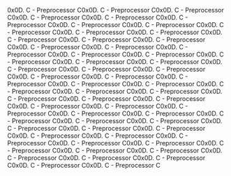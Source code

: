 0x0D. C - Preprocessor
C0x0D. C - Preprocessor
C0x0D. C - Preprocessor
C0x0D. C - Preprocessor
C0x0D. C - Preprocessor
C0x0D. C - Preprocessor
C0x0D. C - Preprocessor
C0x0D. C - Preprocessor
C0x0D. C - Preprocessor
C0x0D. C - Preprocessor
C0x0D. C - Preprocessor
C0x0D. C - Preprocessor
C0x0D. C - Preprocessor
C0x0D. C - Preprocessor
C0x0D. C - Preprocessor
C0x0D. C - Preprocessor
C0x0D. C - Preprocessor
C0x0D. C - Preprocessor
C0x0D. C - Preprocessor
C0x0D. C - Preprocessor
C0x0D. C - Preprocessor
C0x0D. C - Preprocessor
C0x0D. C - Preprocessor
C0x0D. C - Preprocessor
C0x0D. C - Preprocessor
C0x0D. C - Preprocessor
C0x0D. C - Preprocessor
C0x0D. C - Preprocessor
C0x0D. C - Preprocessor
C0x0D. C - Preprocessor
C0x0D. C - Preprocessor
C0x0D. C - Preprocessor
C0x0D. C - Preprocessor
C0x0D. C - Preprocessor
C0x0D. C - Preprocessor
C0x0D. C - Preprocessor
C0x0D. C - Preprocessor
C0x0D. C - Preprocessor
C0x0D. C - Preprocessor
C0x0D. C - Preprocessor
C0x0D. C - Preprocessor
C0x0D. C - Preprocessor
C0x0D. C - Preprocessor
C0x0D. C - Preprocessor
C0x0D. C - Preprocessor
C0x0D. C - Preprocessor
C0x0D. C - Preprocessor
C0x0D. C - Preprocessor
C0x0D. C - Preprocessor
C0x0D. C - Preprocessor
C0x0D. C - Preprocessor
C0x0D. C - Preprocessor
C0x0D. C - Preprocessor
C0x0D. C - Preprocessor
C0x0D. C - Preprocessor
C0x0D. C - Preprocessor
C0x0D. C - Preprocessor
C0x0D. C - Preprocessor
C0x0D. C - Preprocessor
C0x0D. C - Preprocessor
C
